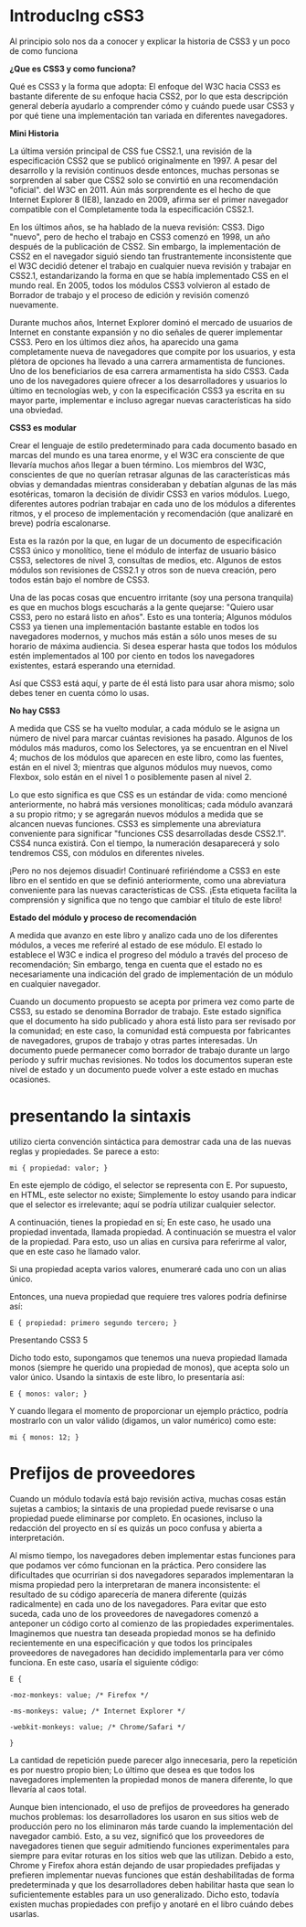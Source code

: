 # IntroducIng cSS3
Al principio solo nos da a conocer y explicar la historia de CSS3 y un poco de como funciona

**¿Que es CSS3 y como funciona?**

Qué es CSS3 y la forma que adopta: El enfoque del W3C hacia CSS3 es bastante diferente de su enfoque hacia CSS2, por lo que esta descripción general debería ayudarlo a comprender cómo y cuándo puede usar CSS3 y por qué tiene una implementación tan variada en diferentes navegadores.

**Mini Historia**

La última versión principal de CSS fue CSS2.1, una revisión de la especificación CSS2 que se publicó originalmente en 1997. A pesar del desarrollo y la revisión continuos desde entonces, muchas personas se sorprenden al saber que CSS2 solo se convirtió en una recomendación "oficial". del W3C en 2011. Aún más sorprendente es el hecho de que Internet Explorer 8 (IE8), lanzado en 2009, afirma ser el primer navegador compatible con el Completamente toda la especificación CSS2.1.

En los últimos años, se ha hablado de la nueva revisión: CSS3. Digo "nuevo", pero de hecho el trabajo en CSS3 comenzó en 1998, un año después de la publicación de CSS2. Sin embargo, la implementación de CSS2 en el navegador siguió siendo tan frustrantemente inconsistente que el W3C decidió detener el trabajo en cualquier nueva revisión y trabajar en CSS2.1, estandarizando la forma en que se había implementado CSS en el mundo real. En 2005, todos los módulos CSS3 volvieron al estado de Borrador de trabajo y el proceso de edición y revisión comenzó nuevamente.

Durante muchos años, Internet Explorer dominó el mercado de usuarios de Internet en constante expansión y no dio señales de querer implementar CSS3. Pero en los últimos diez años, ha aparecido una gama completamente nueva de navegadores que compite por los usuarios, y esta plétora de opciones ha llevado a una carrera armamentista de funciones. Uno de los beneficiarios de esa carrera armamentista ha sido CSS3. Cada uno de los navegadores quiere ofrecer a los desarrolladores y usuarios lo último en tecnologías web, y con la especificación CSS3 ya escrita en su mayor parte, implementar e incluso agregar nuevas características ha sido una obviedad.

**CSS3 es modular**

Crear el lenguaje de estilo predeterminado para cada documento basado en marcas del mundo es una tarea enorme, y el W3C era consciente de que llevaría muchos años llegar a buen término. Los miembros del W3C, conscientes de que no querían retrasar algunas de las características más obvias y demandadas mientras consideraban y debatían algunas de las más esotéricas, tomaron la decisión de dividir CSS3 en varios módulos. Luego, diferentes autores podrían trabajar en cada uno de los módulos a diferentes ritmos, y el proceso de implementación y recomendación (que analizaré en breve) podría escalonarse. 

Esta es la razón por la que, en lugar de un documento de especificación CSS3 único y monolítico, tiene el módulo de interfaz de usuario básico CSS3, selectores de nivel 3, consultas de medios, etc. Algunos de estos módulos son revisiones de CSS2.1 y otros son de nueva creación, pero todos están bajo el nombre de CSS3.

Una de las pocas cosas que encuentro irritante (soy una persona tranquila) es que en muchos blogs escucharás a la gente quejarse: "Quiero usar CSS3, pero no estará listo en años". Esto es una tontería; Algunos módulos CSS3 ya tienen una implementación bastante estable en todos los navegadores modernos, y muchos más están a sólo unos meses de su horario de máxima audiencia. Si desea esperar hasta que todos los módulos estén implementados al 100 por ciento en todos los navegadores existentes, estará esperando una eternidad.

Así que CSS3 está aquí, y parte de él está listo para usar ahora mismo; solo debes tener en cuenta cómo lo usas.

**No hay CSS3**

A medida que CSS se ha vuelto modular, a cada módulo se le asigna un número de nivel para marcar cuántas revisiones ha pasado. Algunos de los módulos más maduros, como los Selectores, ya se encuentran en el Nivel 4; muchos de los módulos que aparecen en este libro, como las fuentes, están en el nivel 3; mientras que algunos módulos muy nuevos, como Flexbox, solo están en el nivel 1 o posiblemente pasen al nivel 2.

Lo que esto significa es que CSS es un estándar de vida: como mencioné anteriormente, no habrá más versiones monolíticas; cada módulo avanzará a su propio ritmo; y se agregarán nuevos módulos a medida que se alcancen nuevas funciones. CSS3 es simplemente una abreviatura conveniente para significar "funciones CSS desarrolladas desde CSS2.1". CSS4 nunca existirá. Con el tiempo, la numeración desaparecerá y solo tendremos CSS, con módulos en diferentes niveles.

¡Pero no nos dejemos disuadir! Continuaré refiriéndome a CSS3 en este libro en el sentido en que se definió anteriormente, como una abreviatura conveniente para las nuevas características de CSS. ¡Esta etiqueta facilita la comprensión y significa que no tengo que cambiar el título de este libro!

**Estado del módulo y proceso de recomendación**

A medida que avanzo en este libro y analizo cada uno de los diferentes módulos, a veces me referiré al estado de ese módulo. El estado lo establece el W3C e indica el progreso del módulo a través del proceso de recomendación; Sin embargo, tenga en cuenta que el estado no es necesariamente una indicación del grado de implementación de un módulo en cualquier navegador.

Cuando un documento propuesto se acepta por primera vez como parte de CSS3, su estado se denomina Borrador de trabajo. Este estado significa que el documento ha sido publicado y ahora está listo para ser revisado por la comunidad; en este caso, la comunidad está compuesta por fabricantes de navegadores, grupos de trabajo y otras partes interesadas. Un documento puede permanecer como borrador de trabajo durante un largo período y sufrir muchas revisiones. No todos los documentos superan este nivel de estado y un documento puede volver a este estado en muchas ocasiones.

# presentando la sintaxis

utilizo cierta convención sintáctica para demostrar cada una de las nuevas reglas y propiedades. Se parece a esto:
````
mi { propiedad: valor; }
````
En este ejemplo de código, el selector se representa con E. Por supuesto, en HTML, este selector no existe; Simplemente lo estoy usando para indicar que el selector es irrelevante; aquí se podría utilizar cualquier selector.

A continuación, tienes la propiedad en sí; En este caso, he usado una propiedad inventada, llamada propiedad. A continuación se muestra el valor de la propiedad. Para esto, uso un alias en cursiva para referirme al valor, que en este caso he llamado valor.

Si una propiedad acepta varios valores, enumeraré cada uno con un alias único.

Entonces, una nueva propiedad que requiere tres valores podría definirse así:
````
E { propiedad: primero segundo tercero; }
````

Presentando CSS3 5

Dicho todo esto, supongamos que tenemos una nueva propiedad llamada monos (siempre he querido una propiedad de monos), que acepta solo un valor único. Usando la sintaxis de este libro, lo presentaría así:
````
E { monos: valor; }
````
Y cuando llegara el momento de proporcionar un ejemplo práctico, podría mostrarlo con un valor válido (digamos, un valor numérico) como este:
````
mi { monos: 12; }
````

# Prefijos de proveedores


Cuando un módulo todavía está bajo revisión activa, muchas cosas están sujetas a cambios; la sintaxis de una propiedad puede revisarse o una propiedad puede eliminarse por completo. En ocasiones, incluso la redacción del proyecto en sí es quizás un poco confusa y abierta a interpretación.

Al mismo tiempo, los navegadores deben implementar estas funciones para que podamos ver cómo funcionan en la práctica. Pero considere las dificultades que ocurrirían si dos navegadores separados implementaran la misma propiedad pero la interpretaran de manera inconsistente: el resultado de su código aparecería de manera diferente (quizás radicalmente) en cada uno de los navegadores. Para evitar que esto suceda, cada uno de los proveedores de navegadores comenzó a anteponer un código corto al comienzo de las propiedades experimentales. Imaginemos que nuestra tan deseada propiedad monos se ha definido recientemente en una especificación y que todos los principales proveedores de navegadores han decidido implementarla para ver cómo funciona. En este caso, usaría el siguiente código:
````
E {

-moz-monkeys: value; /* Firefox */

-ms-monkeys: value; /* Internet Explorer */

-webkit-monkeys: value; /* Chrome/Safari */

}
````

La cantidad de repetición puede parecer algo innecesaria, pero la repetición es por nuestro propio bien; Lo último que desea es que todos los navegadores implementen la propiedad monos de manera diferente, lo que llevaría al caos total.

Aunque bien intencionado, el uso de prefijos de proveedores ha generado muchos problemas: los desarrolladores los usaron en sus sitios web de producción pero no los eliminaron más tarde cuando la implementación del navegador cambió. Esto, a su vez, significó que los proveedores de navegadores tienen que seguir admitiendo funciones experimentales para siempre para evitar roturas en los sitios web que las utilizan. Debido a esto, Chrome y Firefox ahora están dejando de usar propiedades prefijadas y prefieren implementar nuevas funciones que están deshabilitadas de forma predeterminada y que los desarrolladores deben habilitar hasta que sean lo suficientemente estables para un uso generalizado. Dicho esto, todavía existen muchas propiedades con prefijo y anotaré en el libro cuándo debes usarlas.
